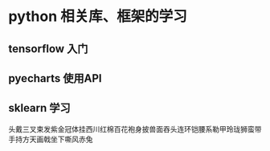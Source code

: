 # python 相关库、框架的学习
## tensorflow 入门
## pyecharts 使用API
## sklearn 学习
头戴三叉束发紫金冠体挂西川红棉百花袍身披兽面吞头连环铠腰系勒甲玲珑狮蛮带手持方天画戟坐下嘶风赤兔
